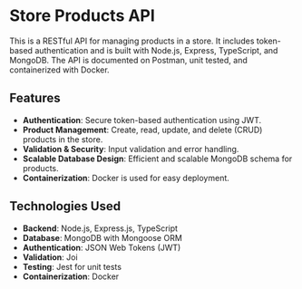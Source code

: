 # Store Products API

This is a RESTful API for managing products in a store. It includes token-based authentication and is built with Node.js, Express, TypeScript, and MongoDB. The API is documented on Postman, unit tested, and containerized with Docker.

## Features

- **Authentication**: Secure token-based authentication using JWT.
- **Product Management**: Create, read, update, and delete (CRUD) products in the store.
- **Validation & Security**: Input validation and error handling.
- **Scalable Database Design**: Efficient and scalable MongoDB schema for products.
- **Containerization**: Docker is used for easy deployment.

## Technologies Used

- **Backend**: Node.js, Express.js, TypeScript
- **Database**: MongoDB with Mongoose ORM
- **Authentication**: JSON Web Tokens (JWT)
- **Validation**: Joi
- **Testing**: Jest for unit tests
- **Containerization**: Docker
